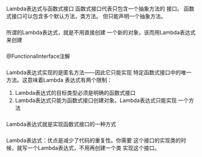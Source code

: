 ###
Lambda表达式与函数式接口
函数式接口代表只包含一个抽象方法的
接口。
函数式接口可以包含多个默认方法，类方法。
但只能声明一个抽象方法。

###
所谓的Lambda表达式，就是不用直接创建
一个新的对象，该而用Lambda表达式来创建

###
@FunctionalInterface注解

###
Lambda表达式实现的是匿名方法——因此它只能实现
特定函数式接口中的唯一方法。这意味着Lambda
表达式有两个限制：
1. Lambda表达式的目标类型必须是明确的函数式接口
2. Lambda表达式只能为函数式接口创建对象。Lambda表达式只能实现
一个方法

###
Lambda表达式就是实现函数式接口的一种方式

###
Lambda表达式：优点是减少了代码的重复性。你需要
这个接口的实现类的时候，就写一个Lambda表达式，不用再创建一个类
实现这个接口。